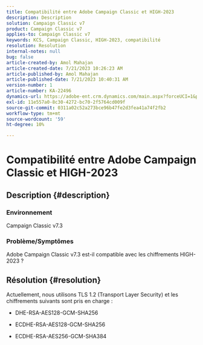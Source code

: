 ```yaml
---
title: Compatibilité entre Adobe Campaign Classic et HIGH-2023
description: Description
solution: Campaign Classic v7
product: Campaign Classic v7
applies-to: Campaign Classic v7
keywords: KCS, Campaign Classic, HIGH-2023, compatibilité
resolution: Resolution
internal-notes: null
bug: false
article-created-by: Amol Mahajan
article-created-date: 7/21/2023 10:26:23 AM
article-published-by: Amol Mahajan
article-published-date: 7/21/2023 10:40:31 AM
version-number: 1
article-number: KA-22496
dynamics-url: https://adobe-ent.crm.dynamics.com/main.aspx?forceUCI=1&pagetype=entityrecord&etn=knowledgearticle&id=ab53f507-b127-ee11-9966-6045bd0067ea
exl-id: 11e557a0-8c30-4272-bc70-2f5764cd009f
source-git-commit: 0311a02c52a273bce96b47fe2d3fea41a74f2fb2
workflow-type: tm+mt
source-wordcount: '59'
ht-degree: 10%

---
```


# Compatibilité entre Adobe Campaign Classic et HIGH-2023

## Description {#description}


### <b>Environnement</b>

Campaign Classic v7.3



### <b>Problème/Symptômes</b>

Adobe Campaign Classic v7.3 est-il compatible avec les chiffrements HIGH-2023 ?


## Résolution {#resolution}

Actuellement, nous utilisons TLS 1.2 (Transport Layer Security) et les chiffrements suivants sont pris en charge :<br>
- DHE-RSA-AES128-GCM-SHA256


- ECDHE-RSA-AES128-GCM-SHA256


- ECDHE-RSA-AES256-GCM-SHA384
